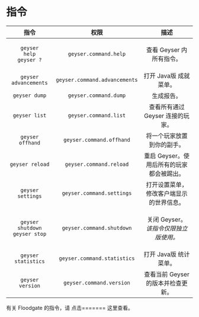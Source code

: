 # 指令

|                                指令                               |               权限              |                     描述                    |
| :-------------------------------------------------------------: | :---------------------------: | :---------------------------------------: |
|     <p><code>geyser help</code><br><code>geyser ?</code></p>    |     `geyser.command.help`     |              查看 Geyser 内所有指令。             |
|                      `geyser advancements`                      | `geyser.command.advancements` |               打开 Java版 成就菜单。              |
|                          `geyser dump`                          |     `geyser.command.dump`     |                   生成报告。                   |
|                          `geyser list`                          |     `geyser.command.list`     |            查看所有通过 Geyser 连接的玩家。           |
|                         `geyser offhand`                        |    `geyser.command.offhand`   |               将一个玩家放置到你的副手。               |
|                         `geyser reload`                         |    `geyser.command.reload`    |          重启 Geyser。使用后所有的玩家都会被踢出。         |
|                        `geyser settings`                        |   `geyser.command.settings`   |            打开设置菜单，修改客户端显示的世界信息。           |
| <p><code>geyser shutdown</code><br><code>geyser stop</code></p> |   `geyser.command.shutdown`   | <p>关闭 Geyser。<br><em>该指令仅限独立版使用。</em></p> |
|                       `geyser statistics`                       |  `geyser.command.statistics`  |               打开 Java版 统计菜单。              |
|                         `geyser version`                        |    `geyser.command.version`   |           查看当前 Geyser 的版本并检查更新。           |

有关 Floodgate 的指令，请 点击======= 这里查看。
